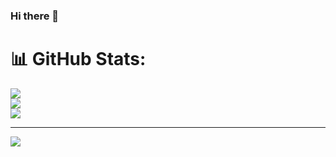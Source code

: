 ### Hi there 👋

<!--
**yashvardhan783/yashvardhan783** is a ✨ _special_ ✨ repository because its `README.md` (this file) appears on your GitHub profile.

Here are some ideas to get you started:

- 🔭 I’m currently working on ...
- 🌱 I’m currently learning ...
- 👯 I’m looking to collaborate on ...
- 🤔 I’m looking for help with ...
- 💬 Ask me about ...
- 📫 How to reach me: ...
- 😄 Pronouns: ...
- ⚡ Fun fact: ...
-->
# 📊 GitHub Stats:
![](https://github-readme-stats.vercel.app/api?username=yashvardhan783&theme=vue-dark&hide_border=false&include_all_commits=false&count_private=false)<br/>
![](https://github-readme-streak-stats.herokuapp.com/?user=yashvardhan783&theme=vue-dark&hide_border=false)<br/>
![](https://github-readme-stats.vercel.app/api/top-langs/?username=yashvardhan783&theme=vue-dark&hide_border=false&include_all_commits=false&count_private=false&layout=compact)

---
[![](https://visitcount.itsvg.in/api?id=yashvardhan783&icon=0&color=0)](https://visitcount.itsvg.in)

<!-- Proudly created with GPRM ( https://gprm.itsvg.in ) -->
